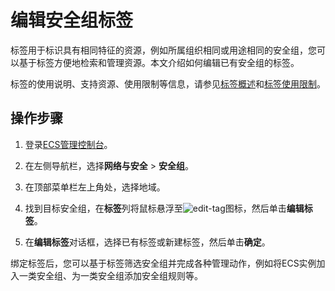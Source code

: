 # 编辑安全组标签

标签用于标识具有相同特征的资源，例如所属组织相同或用途相同的安全组，您可以基于标签方便地检索和管理资源。本文介绍如何编辑已有安全组的标签。

标签的使用说明、支持资源、使用限制等信息，请参见[标签概述](/intl.zh-CN/标签与资源/标签/标签概述.md)和[标签使用限制](/intl.zh-CN/产品简介/使用限制.md)。

## 操作步骤

1.  登录[ECS管理控制台](https://ecs.console.aliyun.com)。

2.  在左侧导航栏，选择**网络与安全** \> **安全组**。

3.  在顶部菜单栏左上角处，选择地域。

4.  找到目标安全组，在**标签**列将鼠标悬浮至![edit-tag](https://static-aliyun-doc.oss-accelerate.aliyuncs.com/assets/img/zh-CN/7819995261/p293260.png)图标，然后单击**编辑标签**。

5.  在**编辑标签**对话框，选择已有标签或新建标签，然后单击**确定**。


绑定标签后，您可以基于标签筛选安全组并完成各种管理动作，例如将ECS实例加入一类安全组、为一类安全组添加安全组规则等。

